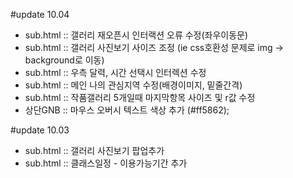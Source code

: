 #update 10.04
- sub.html :: 갤러리 재오픈시 인터랙션 오류 수정(좌우이동문)
- sub.html :: 갤러리 사진보기 사이즈 조정 (ie css호환성 문제로 img -> background로 이동)
- sub.html :: 우측 달력, 시간 선택시 인터렉션 수정
- sub.html :: 메인 나의 관심지역 수정(배경이미지, 밑줄간격)
- sub.html :: 작품갤러리 5개일때 마지막항목 사이즈 및 r값 수정
- 상단GNB :: 마우스 오버시 텍스트 색상 추가 (#ff5862);

#update 10.03
- sub.html :: 갤러리 사진보기 팝업추가
- sub.html :: 클래스일정 - 이용가능기간 추가